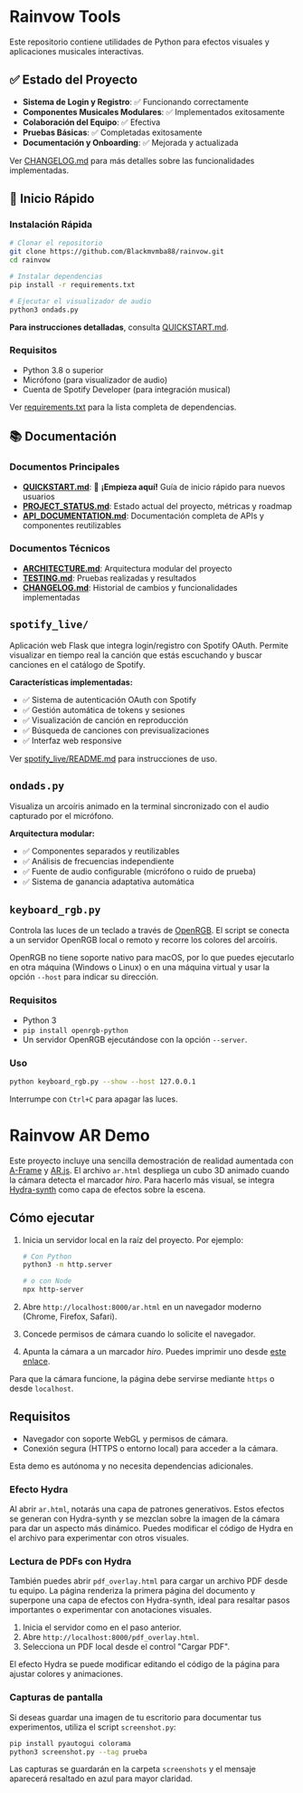 # Rainvow Tools

Este repositorio contiene utilidades de Python para efectos visuales y aplicaciones musicales interactivas.

## ✅ Estado del Proyecto

- **Sistema de Login y Registro**: ✅ Funcionando correctamente
- **Componentes Musicales Modulares**: ✅ Implementados exitosamente
- **Colaboración del Equipo**: ✅ Efectiva
- **Pruebas Básicas**: ✅ Completadas exitosamente
- **Documentación y Onboarding**: ✅ Mejorada y actualizada

Ver [CHANGELOG.md](CHANGELOG.md) para más detalles sobre las funcionalidades implementadas.

## 🚀 Inicio Rápido

### Instalación Rápida

```bash
# Clonar el repositorio
git clone https://github.com/Blackmvmba88/rainvow.git
cd rainvow

# Instalar dependencias
pip install -r requirements.txt

# Ejecutar el visualizador de audio
python3 ondads.py
```

**Para instrucciones detalladas**, consulta [QUICKSTART.md](QUICKSTART.md).

### Requisitos

- Python 3.8 o superior
- Micrófono (para visualizador de audio)
- Cuenta de Spotify Developer (para integración musical)

Ver [requirements.txt](requirements.txt) para la lista completa de dependencias.

## 📚 Documentación

### Documentos Principales

- **[QUICKSTART.md](QUICKSTART.md)**: 🚀 **¡Empieza aquí!** Guía de inicio rápido para nuevos usuarios
- **[PROJECT_STATUS.md](PROJECT_STATUS.md)**: Estado actual del proyecto, métricas y roadmap
- **[API_DOCUMENTATION.md](API_DOCUMENTATION.md)**: Documentación completa de APIs y componentes reutilizables

### Documentos Técnicos

- **[ARCHITECTURE.md](ARCHITECTURE.md)**: Arquitectura modular del proyecto
- **[TESTING.md](TESTING.md)**: Pruebas realizadas y resultados
- **[CHANGELOG.md](CHANGELOG.md)**: Historial de cambios y funcionalidades implementadas

## `spotify_live/`
Aplicación web Flask que integra login/registro con Spotify OAuth.
Permite visualizar en tiempo real la canción que estás escuchando
y buscar canciones en el catálogo de Spotify.

**Características implementadas:**
- ✅ Sistema de autenticación OAuth con Spotify
- ✅ Gestión automática de tokens y sesiones
- ✅ Visualización de canción en reproducción
- ✅ Búsqueda de canciones con previsualizaciones
- ✅ Interfaz web responsive

Ver [spotify_live/README.md](spotify_live/README.md) para instrucciones de uso.

## `ondads.py`
Visualiza un arcoíris animado en la terminal sincronizado con el audio
capturado por el micrófono.

**Arquitectura modular:**
- ✅ Componentes separados y reutilizables
- ✅ Análisis de frecuencias independiente
- ✅ Fuente de audio configurable (micrófono o ruido de prueba)
- ✅ Sistema de ganancia adaptativa automática

## `keyboard_rgb.py`
Controla las luces de un teclado a través de
[OpenRGB](https://openrgb.org/). El script se conecta a un servidor
OpenRGB local o remoto y recorre los colores del arcoíris.

OpenRGB no tiene soporte nativo para macOS, por lo que puedes
ejecutarlo en otra máquina (Windows o Linux) o en una máquina virtual y
usar la opción `--host` para indicar su dirección.

### Requisitos
- Python 3
- `pip install openrgb-python`
- Un servidor OpenRGB ejecutándose con la opción `--server`.

### Uso
```bash
python keyboard_rgb.py --show --host 127.0.0.1
```
Interrumpe con `Ctrl+C` para apagar las luces.
# Rainvow AR Demo

Este proyecto incluye una sencilla demostración de realidad aumentada con [A-Frame](https://aframe.io/) y [AR.js](https://ar-js-org.github.io/AR.js/). El archivo `ar.html` despliega un cubo 3D animado cuando la cámara detecta el marcador *hiro*.
Para hacerlo más visual, se integra [Hydra-synth](https://github.com/ojack/hydra) como capa de efectos sobre la escena.

## Cómo ejecutar

1. Inicia un servidor local en la raíz del proyecto. Por ejemplo:
   
   ```bash
   # Con Python
   python3 -m http.server
   
   # o con Node
   npx http-server
   ```
2. Abre `http://localhost:8000/ar.html` en un navegador moderno (Chrome, Firefox, Safari).
3. Concede permisos de cámara cuando lo solicite el navegador.
4. Apunta la cámara a un marcador *hiro*. Puedes imprimir uno desde [este enlace](https://raw.githubusercontent.com/AR-js-org/AR.js/master/data/images/HIRO.jpg).

Para que la cámara funcione, la página debe servirse mediante `https` o desde `localhost`.

## Requisitos

- Navegador con soporte WebGL y permisos de cámara.
- Conexión segura (HTTPS o entorno local) para acceder a la cámara.

Esta demo es autónoma y no necesita dependencias adicionales.

### Efecto Hydra

Al abrir `ar.html`, notarás una capa de patrones generativos. Estos efectos se generan con Hydra-synth y se mezclan sobre la imagen de la cámara para dar un aspecto más dinámico. Puedes modificar el código de Hydra en el archivo para experimentar con otros visuales.

### Lectura de PDFs con Hydra

También puedes abrir `pdf_overlay.html` para cargar un archivo PDF desde tu equipo. La página renderiza la primera página del documento y superpone una capa de efectos con Hydra-synth, ideal para resaltar pasos importantes o experimentar con anotaciones visuales.

1. Inicia el servidor como en el paso anterior.
2. Abre `http://localhost:8000/pdf_overlay.html`.
3. Selecciona un PDF local desde el control "Cargar PDF".

El efecto Hydra se puede modificar editando el código de la página para ajustar colores y animaciones.

### Capturas de pantalla

Si deseas guardar una imagen de tu escritorio para documentar tus experimentos, utiliza el script `screenshot.py`:

```bash
pip install pyautogui colorama
python3 screenshot.py --tag prueba
```

Las capturas se guardarán en la carpeta `screenshots` y el mensaje aparecerá resaltado en azul para mayor claridad.
